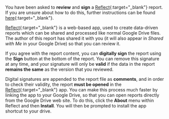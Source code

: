 You have been asked to __review__ and __sign__ a [Reflect](https://educ.io/reflect){:target="_blank"} report. If you are unsure about how to do this, further instructions can be found [here](https://educ.io/tutorials/reflect/report-signing){:target="_blank"}.

[Reflect](https://dev.educ.io/guides/reflect/){:target="_blank"} is a web-based app, used to create data-driven reports which can be shared and processed like normal Google Drive files. The author of this report has shared it with you (it will also appear in _Shared with Me_ in your Google Drive) so that you can review it.

If you agree with the report content, you can __digitally sign__ the report using the __Sign__ button at the bottom of the report. You can remove this signature at any time, and your signature will only be __valid__ if the data in the report __remains the same__ as the version that you reviewed.

Digital signatures are appended to the report file as __comments__, and in order to check their validity, the report __must be opened__ in the [Reflect](https://educ.io/reflect){:target="_blank"} app. You can make this process much faster by linking the app to your Google Drive, so that you can open reports directly from the Google Drive web site. To do this, click the __About__ menu within Reflect and then __Install__. You will then be prompted to install the app shortcut to your drive.